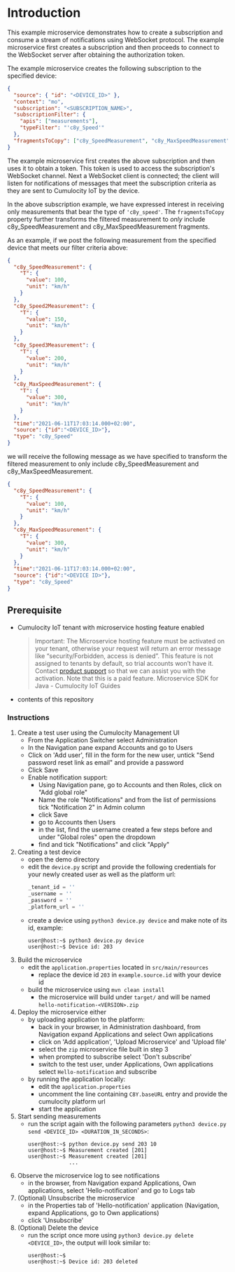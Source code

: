 # Introduction
This example microservice demonstrates how to create a subscription and consume a stream of notifications using WebSocket protocol. The example microservice first creates a subscription and then proceeds to connect to the WebSocket server after obtaining the authorization token.

The example microservice creates the following subscription to the specified device:

```json
{
  "source": { "id": "<DEVICE_ID>" },
  "context": "mo",
  "subscription": "<SUBSCRIPTION_NAME>",
  "subscriptionFilter": {
    "apis": ["measurements"],
    "typeFilter": "'c8y_Speed'"
  },
  "fragmentsToCopy": ["c8y_SpeedMeasurement", "c8y_MaxSpeedMeasurement"]
}
```

The example microservice first creates the above subscription and then uses it to obtain a token. This token is used to access the subscription's WebSocket channel. Next a WebSocket client is connected; the client will listen for notifications of messages that meet the subscription criteria as they are sent to Cumulocity IoT by the device.

In the above subscription example, we have expressed interest in receiving only measurements that bear the type of `'c8y_speed'`. The `fragmentsToCopy` property further transforms the filtered measurement to *only* include c8y_SpeedMeasurement and c8y_MaxSpeedMeasurement fragments.

As an example, if we post the following measurement from the specified device that meets our filter criteria above:




```json
{
  "c8y_SpeedMeasurement": {
    "T": {
      "value": 100,
      "unit": "km/h"
    }
  },
  "c8y_Speed2Measurement": {
    "T": {
      "value": 150,
      "unit": "km/h"
    }
  },
  "c8y_Speed3Measurement": {
    "T": {
      "value": 200,
      "unit": "km/h"
    }
  },
  "c8y_MaxSpeedMeasurement": {
    "T": {
      "value": 300,
      "unit": "km/h"
    }
  },
  "time":"2021-06-11T17:03:14.000+02:00",
  "source": {"id":"<DEVICE_ID>"},
  "type": "c8y_Speed"
}
```
we will receive the following message as we have specified to transform the filtered measurement to only include c8y_SpeedMeasurement and c8y_MaxSpeedMeasurement.

```json
{
  "c8y_SpeedMeasurement": {
    "T": {
      "value": 100,
      "unit": "km/h"
    }
  },
  "c8y_MaxSpeedMeasurement": {
    "T": {
      "value": 300,
      "unit": "km/h"
    }
  },
  "time":"2021-06-11T17:03:14.000+02:00",
  "source": {"id":"<DEVICE ID>"},
  "type": "c8y_Speed"
}
```


## Prerequisite
- Cumulocity IoT tenant with microservice hosting feature enabled
  > Important: The Microservice hosting feature must be activated on your tenant, otherwise your request will return an error message like “security/Forbidden, access is denied”. This feature is not assigned to tenants by default, so trial accounts won’t have it. Contact [product support](https://cumulocity.com/guides/welcome/contacting-support/) so that we can assist you with the activation. Note that this is a paid feature. Microservice SDK for Java - Cumulocity IoT Guides
- contents of this repository

### Instructions
1. Create a test user using the Cumulocity Management UI
    - From the Application Switcher select Administration
    - In the Navigation pane expand Accounts and go to Users
    - Click on 'Add user', fill in the form for the new user, untick "Send password reset link as email" and provide a password
    - Click Save
    - Enable notification support:
        - Using Navigation pane, go to Accounts and then Roles, click on "Add global role"
        - Name the role "Notifications" and from the list of permissions tick "Notification 2" in Admin column
        - click Save
        - go to Accounts then Users
        - in the list, find the username created a few steps before and under "Global roles" open the dropdown
        - find and tick "Notifications" and click "Apply"
2. Creating a test device
    - open the demo directory
    - edit the `device.py` script and provide the following credentials for your newly created user as well as the platform url:
      ```python
      _tenant_id = ''
      _username = ''
      _password = ''
      _platform_url = ''
        ```
    - create a device using `python3 device.py device` and make note of its id, example:
       ```console
       user@host:~$ python3 device.py device
       user@host:~$ Device id: 203
       ```
3. Build the microservice
    - edit the `application.properties` located in `src/main/resources`
        - replace the device id `203` in `example.source.id` with your device id
    - build the microservice using `mvn clean install`
        - the microservice will build under `target/` and will be named `hello-notification-<VERSION>.zip`
4. Deploy the microservice either
    - by uploading application to the platform:
        - back in your browser, in Administration dashboard, from Navigation expand Applications and select Own applications
        - click on 'Add application', 'Upload Microservice' and 'Upload file'
        - select the `zip` microservice file built in step 3
        - when prompted to subscribe select 'Don't subscribe'
        - switch to the test user, under Applications, Own applications select `Hello-notification` and subscribe
    - by running the application locally:
        - edit the `application.properties`
        - uncomment the line containing `C8Y.baseURL` entry and provide the cumulocity platform url
        - start the application
5. Start sending measurements
    - run the script again with the following parameters `python3 device.py send <DEVICE_ID> <DURATION_IN_SECONDS>`:
        ```console
        user@host:~$ python device.py send 203 10
        user@host:~$ Measurement created [201]
        user@host:~$ Measurement created [201]
                     ...
        ```
6. Observe the microservice log to see notifications 
   - in the browser, from Navigation expand Applications, Own applications, select 'Hello-notification' and go to Logs tab
7. (Optional) Unsubscribe the microservice
   - in the Properties tab of 'Hello-notification' application (Navigation, expand Applications, go to Own applications)
   - click 'Unsubscribe'
8. (Optional) Delete the device
    - run the script once more using `python3 device.py delete <DEVICE_ID>`, the output will look similar to:
      ```console
      user@host:~$ 
      user@host:~$ Device id: 203 deleted
      ```

